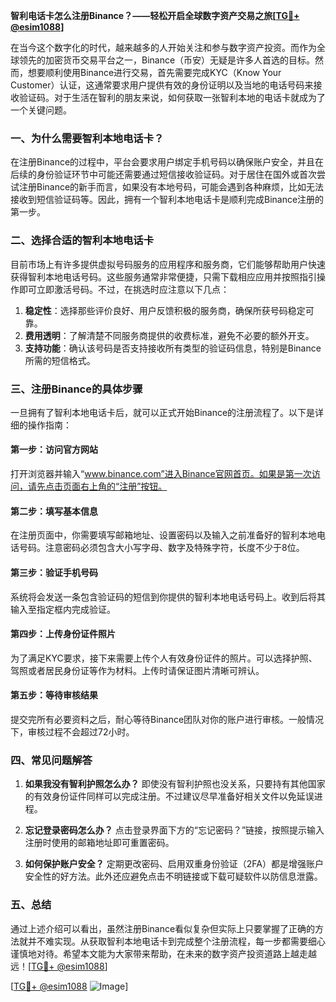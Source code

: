 **智利电话卡怎么注册Binance？——轻松开启全球数字资产交易之旅[[TG💪+ @esim1088](https://t.me/s/esim1088)]**

在当今这个数字化的时代，越来越多的人开始关注和参与数字资产投资。而作为全球领先的加密货币交易平台之一，Binance（币安）无疑是许多人首选的目标。然而，想要顺利使用Binance进行交易，首先需要完成KYC（Know Your Customer）认证，这通常要求用户提供有效的身份证明以及当地的电话号码来接收验证码。对于生活在智利的朋友来说，如何获取一张智利本地的电话卡就成为了一个关键问题。

### 一、为什么需要智利本地电话卡？

在注册Binance的过程中，平台会要求用户绑定手机号码以确保账户安全，并且在后续的身份验证环节中可能还需要通过短信接收验证码。对于居住在国外或首次尝试注册Binance的新手而言，如果没有本地号码，可能会遇到各种麻烦，比如无法接收到短信验证码等。因此，拥有一个智利本地电话卡是顺利完成Binance注册的第一步。

### 二、选择合适的智利本地电话卡

目前市场上有许多提供虚拟号码服务的应用程序和服务商，它们能够帮助用户快速获得智利本地电话号码。这些服务通常非常便捷，只需下载相应应用并按照指引操作即可立即激活号码。不过，在挑选时应注意以下几点：

1. **稳定性**：选择那些评价良好、用户反馈积极的服务商，确保所获号码稳定可靠。
2. **费用透明**：了解清楚不同服务商提供的收费标准，避免不必要的额外开支。
3. **支持功能**：确认该号码是否支持接收所有类型的验证码信息，特别是Binance所需的短信格式。

### 三、注册Binance的具体步骤

一旦拥有了智利本地电话卡后，就可以正式开始Binance的注册流程了。以下是详细的操作指南：

#### 第一步：访问官方网站
打开浏览器并输入“www.binance.com”进入Binance官网首页。如果是第一次访问，请先点击页面右上角的“注册”按钮。

#### 第二步：填写基本信息
在注册页面中，你需要填写邮箱地址、设置密码以及输入之前准备好的智利本地电话号码。注意密码必须包含大小写字母、数字及特殊字符，长度不少于8位。

#### 第三步：验证手机号码
系统将会发送一条包含验证码的短信到你提供的智利本地电话号码上。收到后将其输入至指定框内完成验证。

#### 第四步：上传身份证件照片
为了满足KYC要求，接下来需要上传个人有效身份证件的照片。可以选择护照、驾照或者居民身份证等作为材料。上传时请保证图片清晰可辨认。

#### 第五步：等待审核结果
提交完所有必要资料之后，耐心等待Binance团队对你的账户进行审核。一般情况下，审核过程不会超过72小时。

### 四、常见问题解答

1. **如果我没有智利护照怎么办？**
   即使没有智利护照也没关系，只要持有其他国家的有效身份证件同样可以完成注册。不过建议尽早准备好相关文件以免延误进程。

2. **忘记登录密码怎么办？**
   点击登录界面下方的“忘记密码？”链接，按照提示输入注册时使用的邮箱地址即可重置密码。

3. **如何保护账户安全？**
   定期更改密码、启用双重身份验证（2FA）都是增强账户安全性的好方法。此外还应避免点击不明链接或下载可疑软件以防信息泄露。

### 五、总结

通过上述介绍可以看出，虽然注册Binance看似复杂但实际上只要掌握了正确的方法就并不难实现。从获取智利本地电话卡到完成整个注册流程，每一步都需要细心谨慎地对待。希望本文能为大家带来帮助，在未来的数字资产投资道路上越走越远！[[TG💪+ @esim1088](https://t.me/s/esim1088)]

[[TG💪+ @esim1088](https://t.me/s/esim1088) ![Image](https://i.postimg.cc/4NQfJmqS/Snipaste-2025-05-13-00-14-12.png)]